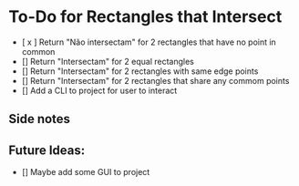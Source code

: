 # To-Do for Rectangles that Intersect

- [ x ] Return "Não intersectam" for 2 rectangles that have no point in common
- [] Return "Intersectam" for 2 equal rectangles
- [] Return "Intersectam" for 2 rectangles with same edge points
- [] Return "Intersectam" for 2 rectangles that share any commom points
- [] Add a CLI to project for user to interact

## Side notes

## Future Ideas:

- [] Maybe add some GUI to project

